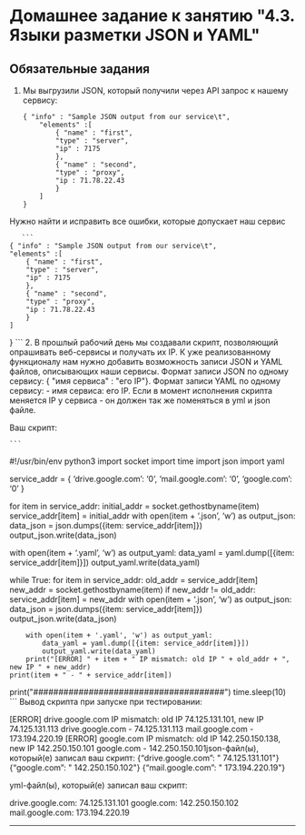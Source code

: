 # Домашнее задание к занятию "4.3. Языки разметки JSON и YAML"

## Обязательные задания

1. Мы выгрузили JSON, который получили через API запрос к нашему сервису:
	```
    { "info" : "Sample JSON output from our service\t",
        "elements" :[
            { "name" : "first",
            "type" : "server",
            "ip" : 7175 
            },
            { "name" : "second",
            "type" : "proxy",
            "ip : 71.78.22.43
            }
        ]
    }
	```
  Нужно найти и исправить все ошибки, которые допускает наш сервис
 
       ```
    { "info" : "Sample JSON output from our service\t",
    "elements" :[
        { "name" : "first",
        "type" : "server",
        "ip" : 7175 
        },
        { "name" : "second",
        "type" : "proxy",
        "ip : 71.78.22.43
        }
    ]
}
    ```
2. В прошлый рабочий день мы создавали скрипт, позволяющий опрашивать веб-сервисы и получать их IP. К уже реализованному функционалу нам нужно добавить возможность записи JSON и YAML файлов, описывающих наши сервисы. Формат записи JSON по одному сервису: { "имя сервиса" : "его IP"}. Формат записи YAML по одному сервису: - имя сервиса: его IP. Если в момент исполнения скрипта меняется IP у сервиса - он должен так же поменяться в yml и json файле.

Ваш скрипт:
   
    ```
#!/usr/bin/env python3
import socket
import time
import json
import yaml

service_addr = {
    ‘drive.google.com’: ‘0’,
    ‘mail.google.com’: ‘0’,
    ‘google.com’: ‘0’
}

for item in service_addr:
    initial_addr = socket.gethostbyname(item)
    service_addr[item] = initial_addr
    with open(item + ‘.json’, ‘w’) as output_json:
    data_json = json.dumps({item: service_addr[item]})
    output_json.write(data_json)

   with open(item + ‘.yaml’, ‘w’) as output_yaml:
        data_yaml = yaml.dump([{item: service_addr[item]}])
        output_yaml.write(data_yaml)

while True:
      for item in service_addr:
        old_addr = service_addr[item]
        new_addr = socket.gethostbyname(item)
        if new_addr != old_addr:
            service_addr[item] = new_addr
            with open(item + ‘.json’, ‘w’) as output_json:
                data_json = json.dumps({item: service_addr[item]})
                output_json.write(data_json)

        with open(item + '.yaml', 'w') as output_yaml:
            data_yaml = yaml.dump([{item: service_addr[item]}])
            output_yaml.write(data_yaml)
        print("[ERROR] " + item + " IP mismatch: old IP " + old_addr + ", new IP " + new_addr)
    print(item + " - " + service_addr[item])
print("######################################")
time.sleep(10)
    ``` 
Вывод скрипта при запуске при тестировании:

[ERROR] drive.google.com IP mismatch: old IP 74.125.131.101, new IP 74.125.131.113
drive.google.com - 74.125.131.113
mail.google.com - 173.194.220.19
[ERROR] google.com IP mismatch: old IP 142.250.150.138, new IP 142.250.150.101
google.com - 142.250.150.101json-файл(ы), который(е) записал ваш скрипт:
{“drive.google.com”: " 74.125.131.101"}
{“google.com”: " 142.250.150.102"}
{“mail.google.com”: " 173.194.220.19"}

yml-файл(ы), который(е) записал ваш скрипт:

drive.google.com: 74.125.131.101
google.com: 142.250.150.102
mail.google.com: 173.194.220.19

---
